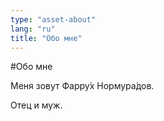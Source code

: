 ```yaml
---
type: "asset-about"
lang: "ru"
title: "Обо мне"
---
```


#Обо мне

Меня зовут Фарру́х Нормура́дов.

Отец и муж.